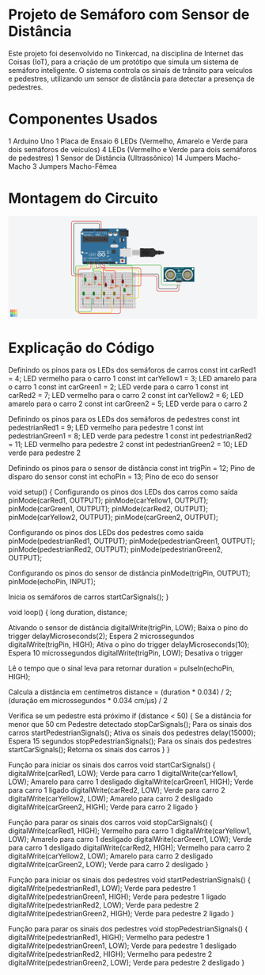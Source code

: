 # Projeto de Semáforo com Sensor de Distância


Este projeto foi desenvolvido no Tinkercad, na disciplina de Internet das Coisas (IoT), para a
criação de um protótipo que simula um sistema de semáforo inteligente. O sistema controla os 
sinais de trânsito para veículos e pedestres, utilizando um sensor de distância para detectar
a presença de pedestres.

# Componentes Usados


1 Arduino Uno
1 Placa de Ensaio
6 LEDs (Vermelho, Amarelo e Verde para dois semáforos de veículos)
4 LEDs (Vermelho e Verde para dois semáforos de pedestres)
1 Sensor de Distância (Ultrassônico)
14 Jumpers Macho-Macho
3 Jumpers Macho-Fêmea


# Montagem do Circuito

![Imagem do Circuito](semafaro1.png)

# Explicação do Código


 Definindo os pinos para os LEDs dos semáforos de carros
const int carRed1 = 4;     LED vermelho para o carro 1
const int carYellow1 = 3;  LED amarelo para o carro 1
const int carGreen1 = 2;   LED verde para o carro 1
const int carRed2 = 7;     LED vermelho para o carro 2
const int carYellow2 = 6;  LED amarelo para o carro 2
const int carGreen2 = 5;   LED verde para o carro 2

 Definindo os pinos para os LEDs dos semáforos de pedestres
const int pedestrianRed1 = 9;      LED vermelho para pedestre 1
const int pedestrianGreen1 = 8;    LED verde para pedestre 1
const int pedestrianRed2 = 11;     LED vermelho para pedestre 2
const int pedestrianGreen2 = 10;    LED verde para pedestre 2

 Definindo os pinos para o sensor de distância
const int trigPin = 12;  Pino de disparo do sensor
const int echoPin = 13;  Pino de eco do sensor

void setup() {
    Configurando os pinos dos LEDs dos carros como saída
  pinMode(carRed1, OUTPUT);
  pinMode(carYellow1, OUTPUT);
  pinMode(carGreen1, OUTPUT);
  pinMode(carRed2, OUTPUT);
  pinMode(carYellow2, OUTPUT);
  pinMode(carGreen2, OUTPUT);

 Configurando os pinos dos LEDs dos pedestres como saída
  pinMode(pedestrianRed1, OUTPUT);
  pinMode(pedestrianGreen1, OUTPUT);
  pinMode(pedestrianRed2, OUTPUT);
  pinMode(pedestrianGreen2, OUTPUT);

   Configurando os pinos do sensor de distância
  pinMode(trigPin, OUTPUT);
  pinMode(echoPin, INPUT);
  
 Inicia os semáforos de carros
  startCarSignals();
}

void loop() {
  long duration, distance;
  
   Ativando o sensor de distância
  digitalWrite(trigPin, LOW);  Baixa o pino do trigger
  delayMicroseconds(2);         Espera 2 microssegundos
  digitalWrite(trigPin, HIGH);  Ativa o pino do trigger
  delayMicroseconds(10);        Espera 10 microssegundos
  digitalWrite(trigPin, LOW);   Desativa o trigger
  
   Lê o tempo que o sinal leva para retornar
  duration = pulseIn(echoPin, HIGH);
  
   Calcula a distância em centímetros
  distance = (duration * 0.034) / 2;  (duração em microssegundos * 0.034 cm/µs) / 2

   Verifica se um pedestre está próximo
  if (distance < 50) {  Se a distância for menor que 50 cm
     Pedestre detectado
    stopCarSignals();          Para os sinais dos carros
    startPedestrianSignals();  Ativa os sinais dos pedestres
    delay(15000);              Espera 15 segundos
    stopPedestrianSignals();   Para os sinais dos pedestres
    startCarSignals();         Retorna os sinais dos carros
  }
}

 Função para iniciar os sinais dos carros
void startCarSignals() {
  digitalWrite(carRed1, LOW);    Verde para carro 1
  digitalWrite(carYellow1, LOW);  Amarelo para carro 1 desligado
  digitalWrite(carGreen1, HIGH);  Verde para carro 1 ligado
  digitalWrite(carRed2, LOW);     Verde para carro 2
  digitalWrite(carYellow2, LOW);  Amarelo para carro 2 desligado
  digitalWrite(carGreen2, HIGH);  Verde para carro 2 ligado
}

 Função para parar os sinais dos carros
void stopCarSignals() {
  digitalWrite(carRed1, HIGH);    Vermelho para carro 1
  digitalWrite(carYellow1, LOW);   Amarelo para carro 1 desligado
  digitalWrite(carGreen1, LOW);    Verde para carro 1 desligado
  digitalWrite(carRed2, HIGH);     Vermelho para carro 2
  digitalWrite(carYellow2, LOW);    Amarelo para carro 2 desligado
  digitalWrite(carGreen2, LOW);     Verde para carro 2 desligado
}

 Função para iniciar os sinais dos pedestres
void startPedestrianSignals() {
  digitalWrite(pedestrianRed1, LOW);   Verde para pedestre 1
  digitalWrite(pedestrianGreen1, HIGH);  Verde para pedestre 1 ligado
  digitalWrite(pedestrianRed2, LOW);     Verde para pedestre 2
  digitalWrite(pedestrianGreen2, HIGH);  Verde para pedestre 2 ligado
}

 Função para parar os sinais dos pedestres
void stopPedestrianSignals() {
  digitalWrite(pedestrianRed1, HIGH);   Vermelho para pedestre 1
  digitalWrite(pedestrianGreen1, LOW);  Verde para pedestre 1 desligado
  digitalWrite(pedestrianRed2, HIGH);    Vermelho para pedestre 2
  digitalWrite(pedestrianGreen2, LOW);   Verde para pedestre 2 desligado
}
